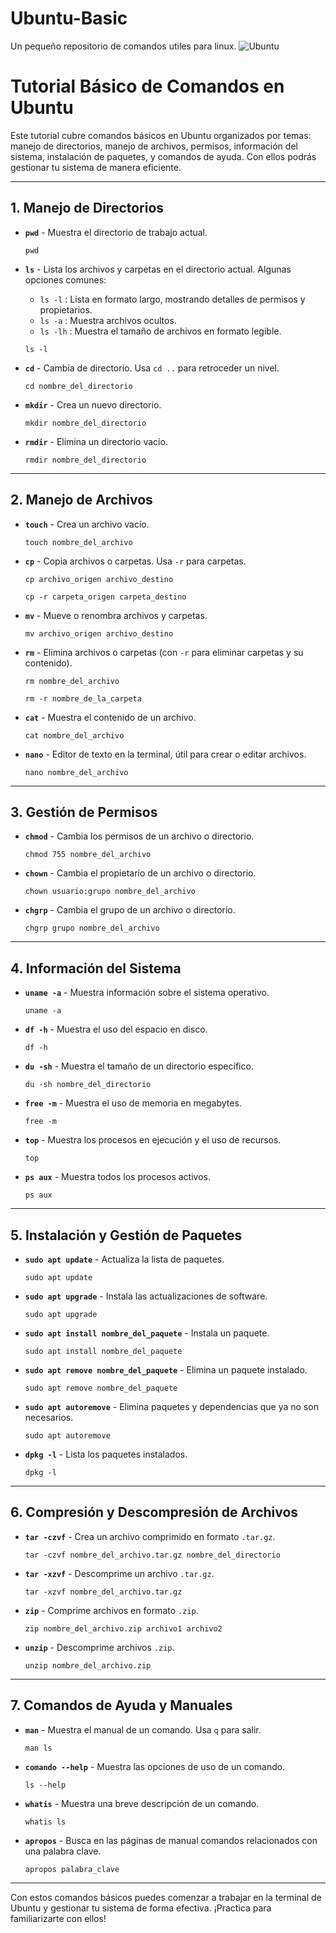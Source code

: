 # Ubuntu-Basic
Un pequeño repositorio de comandos utiles para linux.
![Ubuntu](https://img.shields.io/badge/Ubuntu-E95420?style=for-the-badge&logo=ubuntu&logoColor=white)


# Tutorial Básico de Comandos en Ubuntu

Este tutorial cubre comandos básicos en Ubuntu organizados por temas: manejo de directorios, manejo de archivos, permisos, información del sistema, instalación de paquetes, y comandos de ayuda. Con ellos podrás gestionar tu sistema de manera eficiente.

---

## 1. Manejo de Directorios

- **`pwd`** - Muestra el directorio de trabajo actual.
  
  `pwd`

- **`ls`** - Lista los archivos y carpetas en el directorio actual. Algunas opciones comunes:
  
  - `ls -l` : Lista en formato largo, mostrando detalles de permisos y propietarios.
  - `ls -a` : Muestra archivos ocultos.
  - `ls -lh` : Muestra el tamaño de archivos en formato legible.
  
  `ls -l`

- **`cd`** - Cambia de directorio. Usa `cd ..` para retroceder un nivel.
  
  `cd nombre_del_directorio`

- **`mkdir`** - Crea un nuevo directorio.
  
  `mkdir nombre_del_directorio`

- **`rmdir`** - Elimina un directorio vacío.
  
  `rmdir nombre_del_directorio`

---

## 2. Manejo de Archivos

- **`touch`** - Crea un archivo vacío.
  
  `touch nombre_del_archivo`

- **`cp`** - Copia archivos o carpetas. Usa `-r` para carpetas.
  
  `cp archivo_origen archivo_destino`
  
  `cp -r carpeta_origen carpeta_destino`

- **`mv`** - Mueve o renombra archivos y carpetas.
  
  `mv archivo_origen archivo_destino`

- **`rm`** - Elimina archivos o carpetas (con `-r` para eliminar carpetas y su contenido).
  
  `rm nombre_del_archivo`
  
  `rm -r nombre_de_la_carpeta`

- **`cat`** - Muestra el contenido de un archivo.
  
  `cat nombre_del_archivo`

- **`nano`** - Editor de texto en la terminal, útil para crear o editar archivos.
  
  `nano nombre_del_archivo`

---

## 3. Gestión de Permisos

- **`chmod`** - Cambia los permisos de un archivo o directorio.
  
  `chmod 755 nombre_del_archivo`

- **`chown`** - Cambia el propietario de un archivo o directorio.
  
  `chown usuario:grupo nombre_del_archivo`

- **`chgrp`** - Cambia el grupo de un archivo o directorio.
  
  `chgrp grupo nombre_del_archivo`

---

## 4. Información del Sistema

- **`uname -a`** - Muestra información sobre el sistema operativo.
  
  `uname -a`

- **`df -h`** - Muestra el uso del espacio en disco.
  
  `df -h`

- **`du -sh`** - Muestra el tamaño de un directorio específico.
  
  `du -sh nombre_del_directorio`

- **`free -m`** - Muestra el uso de memoria en megabytes.
  
  `free -m`

- **`top`** - Muestra los procesos en ejecución y el uso de recursos.
  
  `top`

- **`ps aux`** - Muestra todos los procesos activos.
  
  `ps aux`

---

## 5. Instalación y Gestión de Paquetes

- **`sudo apt update`** - Actualiza la lista de paquetes.
  
  `sudo apt update`

- **`sudo apt upgrade`** - Instala las actualizaciones de software.
  
  `sudo apt upgrade`

- **`sudo apt install nombre_del_paquete`** - Instala un paquete.
  
  `sudo apt install nombre_del_paquete`

- **`sudo apt remove nombre_del_paquete`** - Elimina un paquete instalado.
  
  `sudo apt remove nombre_del_paquete`

- **`sudo apt autoremove`** - Elimina paquetes y dependencias que ya no son necesarios.
  
  `sudo apt autoremove`

- **`dpkg -l`** - Lista los paquetes instalados.
  
  `dpkg -l`

---

## 6. Compresión y Descompresión de Archivos

- **`tar -czvf`** - Crea un archivo comprimido en formato `.tar.gz`.
  
  `tar -czvf nombre_del_archivo.tar.gz nombre_del_directorio`

- **`tar -xzvf`** - Descomprime un archivo `.tar.gz`.
  
  `tar -xzvf nombre_del_archivo.tar.gz`

- **`zip`** - Comprime archivos en formato `.zip`.
  
  `zip nombre_del_archivo.zip archivo1 archivo2`

- **`unzip`** - Descomprime archivos `.zip`.
  
  `unzip nombre_del_archivo.zip`

---

## 7. Comandos de Ayuda y Manuales

- **`man`** - Muestra el manual de un comando. Usa `q` para salir.
  
  `man ls`

- **`comando --help`** - Muestra las opciones de uso de un comando.
  
  `ls --help`

- **`whatis`** - Muestra una breve descripción de un comando.
  
  `whatis ls`

- **`apropos`** - Busca en las páginas de manual comandos relacionados con una palabra clave.
  
  `apropos palabra_clave`

---

Con estos comandos básicos puedes comenzar a trabajar en la terminal de Ubuntu y gestionar tu sistema de forma efectiva. ¡Practica para familiarizarte con ellos!


